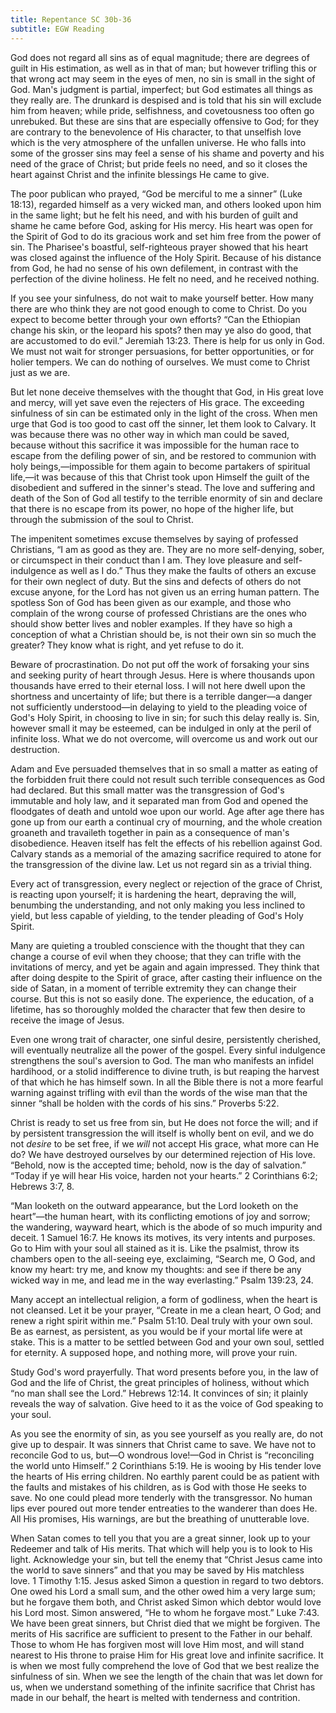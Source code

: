 ```yaml
---
title: Repentance SC 30b-36
subtitle: EGW Reading
---
```


God does not regard all sins as of equal magnitude; there are degrees of guilt in His estimation, as well as in that of man; but however trifling this or that wrong act may seem in the eyes of men, no sin is small in the sight of God. Man's judgment is partial, imperfect; but God estimates all things as they really are. The drunkard is despised and is told that his sin will exclude him from heaven; while pride, selfishness, and covetousness too often go unrebuked. But these are sins that are especially offensive to God; for they are contrary to the benevolence of His character, to that unselfish love which is the very atmosphere of the unfallen universe. He who falls into some of the grosser sins may feel a sense of his shame and poverty and his need of the grace of Christ; but pride feels no need, and so it closes the heart against Christ and the infinite blessings He came to give.

The poor publican who prayed, “God be merciful to me a sinner” (Luke 18:13), regarded himself as a very wicked man, and others looked upon him in the same light; but he felt his need, and with his burden of guilt and shame he came before God, asking for His mercy. His heart was open for the Spirit of God to do its gracious work and set him free from the power of sin. The Pharisee's boastful, self-righteous prayer showed that his heart was closed against the influence of the Holy Spirit. Because of his distance from God, he had no sense of his own defilement, in contrast with the perfection of the divine holiness. He felt no need, and he received nothing.

If you see your sinfulness, do not wait to make yourself better. How many there are who think they are not good enough to come to Christ. Do you expect to become better through your own efforts? “Can the Ethiopian change his skin, or the leopard his spots? then may ye also do good, that are accustomed to do evil.” Jeremiah 13:23. There is help for us only in God. We must not wait for stronger persuasions, for better opportunities, or for holier tempers. We can do nothing of ourselves. We must come to Christ just as we are.

But let none deceive themselves with the thought that God, in His great love and mercy, will yet save even the rejecters of His grace. The exceeding sinfulness of sin can be estimated only in the light of the cross. When men urge that God is too good to cast off the sinner, let them look to Calvary. It was because there was no other way in which man could be saved, because without this sacrifice it was impossible for the human race to escape from the defiling power of sin, and be restored to communion with holy beings,—impossible for them again to become partakers of spiritual life,—it was because of this that Christ took upon Himself the guilt of the disobedient and suffered in the sinner's stead. The love and suffering and death of the Son of God all testify to the terrible enormity of sin and declare that there is no escape from its power, no hope of the higher life, but through the submission of the soul to Christ.

The impenitent sometimes excuse themselves by saying of professed Christians, “I am as good as they are. They are no more self-denying, sober, or circumspect in their conduct than I am. They love pleasure and self-indulgence as well as I do.” Thus they make the faults of others an excuse for their own neglect of duty. But the sins and defects of others do not excuse anyone, for the Lord has not given us an erring human pattern. The spotless Son of God has been given as our example, and those who complain of the wrong course of professed Christians are the ones who should show better lives and nobler examples. If they have so high a conception of what a Christian should be, is not their own sin so much the greater? They know what is right, and yet refuse to do it.

Beware of procrastination. Do not put off the work of forsaking your sins and seeking purity of heart through Jesus. Here is where thousands upon thousands have erred to their eternal loss. I will not here dwell upon the shortness and uncertainty of life; but there is a terrible danger—a danger not sufficiently understood—in delaying to yield to the pleading voice of God's Holy Spirit, in choosing to live in sin; for such this delay really is. Sin, however small it may be esteemed, can be indulged in only at the peril of infinite loss. What we do not overcome, will overcome us and work out our destruction.

Adam and Eve persuaded themselves that in so small a matter as eating of the forbidden fruit there could not result such terrible consequences as God had declared. But this small matter was the transgression of God's immutable and holy law, and it separated man from God and opened the floodgates of death and untold woe upon our world. Age after age there has gone up from our earth a continual cry of mourning, and the whole creation groaneth and travaileth together in pain as a consequence of man's disobedience. Heaven itself has felt the effects of his rebellion against God. Calvary stands as a memorial of the amazing sacrifice required to atone for the transgression of the divine law. Let us not regard sin as a trivial thing.

Every act of transgression, every neglect or rejection of the grace of Christ, is reacting upon yourself; it is hardening the heart, depraving the will, benumbing the understanding, and not only making you less inclined to yield, but less capable of yielding, to the tender pleading of God's Holy Spirit.

Many are quieting a troubled conscience with the thought that they can change a course of evil when they choose; that they can trifle with the invitations of mercy, and yet be again and again impressed. They think that after doing despite to the Spirit of grace, after casting their influence on the side of Satan, in a moment of terrible extremity they can change their course. But this is not so easily done. The experience, the education, of a lifetime, has so thoroughly molded the character that few then desire to receive the image of Jesus.

Even one wrong trait of character, one sinful desire, persistently cherished, will eventually neutralize all the power of the gospel. Every sinful indulgence strengthens the soul's aversion to God. The man who manifests an infidel hardihood, or a stolid indifference to divine truth, is but reaping the harvest of that which he has himself sown. In all the Bible there is not a more fearful warning against trifling with evil than the words of the wise man that the sinner “shall be holden with the cords of his sins.” Proverbs 5:22.

Christ is ready to set us free from sin, but He does not force the will; and if by persistent transgression the will itself is wholly bent on evil, and we do not _desire_ to be set free, if we _will_ not accept His grace, what more can He do? We have destroyed ourselves by our determined rejection of His love. “Behold, now is the accepted time; behold, now is the day of salvation.” “Today if ye will hear His voice, harden not your hearts.” 2 Corinthians 6:2; Hebrews 3:7, 8.

“Man looketh on the outward appearance, but the Lord looketh on the heart”—the human heart, with its conflicting emotions of joy and sorrow; the wandering, wayward heart, which is the abode of so much impurity and deceit. 1 Samuel 16:7. He knows its motives, its very intents and purposes. Go to Him with your soul all stained as it is. Like the psalmist, throw its chambers open to the all-seeing eye, exclaiming, “Search me, O God, and know my heart: try me, and know my thoughts: and see if there be any wicked way in me, and lead me in the way everlasting.” Psalm 139:23, 24.

Many accept an intellectual religion, a form of godliness, when the heart is not cleansed. Let it be your prayer, “Create in me a clean heart, O God; and renew a right spirit within me.” Psalm 51:10. Deal truly with your own soul. Be as earnest, as persistent, as you would be if your mortal life were at stake. This is a matter to be settled between God and your own soul, settled for eternity. A supposed hope, and nothing more, will prove your ruin.

Study God's word prayerfully. That word presents before you, in the law of God and the life of Christ, the great principles of holiness, without which “no man shall see the Lord.” Hebrews 12:14. It convinces of sin; it plainly reveals the way of salvation. Give heed to it as the voice of God speaking to your soul.

As you see the enormity of sin, as you see yourself as you really are, do not give up to despair. It was sinners that Christ came to save. We have not to reconcile God to us, but—O wondrous love!—God in Christ is “reconciling the world unto Himself.” 2 Corinthians 5:19. He is wooing by His tender love the hearts of His erring children. No earthly parent could be as patient with the faults and mistakes of his children, as is God with those He seeks to save. No one could plead more tenderly with the transgressor. No human lips ever poured out more tender entreaties to the wanderer than does He. All His promises, His warnings, are but the breathing of unutterable love.

When Satan comes to tell you that you are a great sinner, look up to your Redeemer and talk of His merits. That which will help you is to look to His light. Acknowledge your sin, but tell the enemy that “Christ Jesus came into the world to save sinners” and that you may be saved by His matchless love. 1 Timothy 1:15. Jesus asked Simon a question in regard to two debtors. One owed his Lord a small sum, and the other owed him a very large sum; but he forgave them both, and Christ asked Simon which debtor would love his Lord most. Simon answered, “He to whom he forgave most.” Luke 7:43. We have been great sinners, but Christ died that we might be forgiven. The merits of His sacrifice are sufficient to present to the Father in our behalf. Those to whom He has forgiven most will love Him most, and will stand nearest to His throne to praise Him for His great love and infinite sacrifice. It is when we most fully comprehend the love of God that we best realize the sinfulness of sin. When we see the length of the chain that was let down for us, when we understand something of the infinite sacrifice that Christ has made in our behalf, the heart is melted with tenderness and contrition.